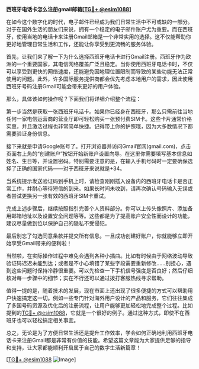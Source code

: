 **西班牙电话卡怎么注册gmail邮箱[[TG💪+ @esim1088](https://t.me/s/esim1088)]**

在如今这个数字化的时代，电子邮件已经成为我们日常生活中不可或缺的一部分。对于在国外生活的朋友们来说，拥有一个稳定的电子邮件账户尤为重要。而在西班牙，使用当地的电话卡来注册Gmail邮箱是一个非常实用的选择。这不仅能帮助你更好地管理日常生活和工作，还能让你享受到更流畅的服务体验。

首先，让我们来了解一下为什么选择西班牙电话卡进行Gmail注册。西班牙作为欧洲的一个重要国家，其电信网络覆盖广泛且稳定。当你使用西班牙电话卡时，不仅可以享受到更快的网络速度，还能避免因地理位置限制而导致的某些功能无法正常使用的问题。此外，许多国际服务提供商都会优先考虑本地用户的需求，因此使用西班牙号码注册Gmail可能会带来更好的用户体验。

那么，具体该如何操作呢？下面我们将详细介绍整个流程：

第一步当然是获取一张西班牙电话卡。如果你已经身在西班牙，那么只需前往当地任何一家电信运营商的营业厅即可轻松购买一张预付费SIM卡。这些卡片通常价格实惠，并且激活过程也非常简单快捷。记得带上你的护照哦，因为大多数情况下都需要验证身份信息。

接下来就是申请Google账号了。打开浏览器并访问Gmail官网(gmail.com)，点击页面右上角的“创建账户”按钮开始新账户设置向导。在这里你需要填写基本信息如姓名、生日等，并设置密码。特别需要注意的是，在输入手机号码时一定要确保选择了正确的国家代码——对于西班牙来说就是+34。

当系统提示发送验证码到手机上时，请检查刚刚插入设备内的西班牙电话卡是否正常工作，并耐心等待短信的到来。如果长时间未收到，请再次确认号码输入无误或者尝试更换另一张有效的西班牙SIM卡重试。

完成上述步骤后，继续按照指引完善个人资料部分。你可以上传头像照片、添加备用邮箱地址以及设置安全问题等等。这些都是为了提高账户安全性而设计的功能，建议尽量做到位以保护自己的隐私不受侵犯。

最后别忘了勾选同意条款并提交所有信息。一旦成功创建好账户，你就能够立即开始享受Gmail带来的便利啦！

当然啦，在实际操作过程中难免会遇到各种小插曲。比如有时候由于网络波动导致验证码迟迟未能到达；或者是不小心填错了某些字段需要重新修改……别担心，遇到这些问题时保持冷静很重要。可以先检查一下手机信号强度是否良好；然后仔细核对每一步骤中的细节；实在不行还可以通过拨打客服热线寻求帮助。

值得一提的是，随着技术的发展，现在市面上还出现了很多便捷的方式可以帮助用户快速搞定这一切。例如一些专门针对海外用户设计的产品和服务，它们往往集成了多国号码资源及优化后的注册流程，让用户能够更加轻松地完成整个过程。比如提到的[TG💪+ @esim1088](https://t.me/s/esim1088)，它就是一个很好的例子。通过这种方式，即使不在西班牙也可以轻松搞定相关事宜。

总之，无论是为了方便日常生活还是提升工作效率，学会如何正确地利用西班牙电话卡来注册Gmail都是非常有价值的技能。希望这篇文章能为大家提供足够的指导和支持，让大家都能顺利开启属于自己的数字生活新篇章！

[[TG💪+ @esim1088](https://t.me/s/esim1088) ![Image](https://i.postimg.cc/4NQfJmqS/Snipaste-2025-05-13-00-14-12.png)]